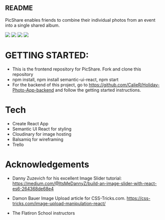 
## README

PicShare enables friends to combine their individual photos from an event into a single shared album. 

![](https://media.giphy.com/media/5QPbsovgF2vzmnJ8Kb/giphy.gif)
![](https://media.giphy.com/media/wsTyZ6hHSKoo2MP3Hr/giphy.gif)
![](https://media.giphy.com/media/9DegZAsZSTEWE0gwVs/giphy.gif)
![](https://media.giphy.com/media/EExX2VGaF8mq7muPIt/giphy.gif)


# GETTING STARTED:

- This is the frontend repository for PicShare. Fork and clone this repository
- npm install, npm install semantic-ui-react, npm start
- For the backend of this project, go to https://github.com/CalieR/Holiday-Photo-App-backend and follow the getting started instructions.

# Tech

- Create React App
- Semantic UI React for styling
- Cloudinary for image hosting
- Balsamiq for wireframing
- Trello


# Acknowledgements

- Danny Zuzevich for his excellent Image Slider tutorial: https://medium.com/@ItsMeDannyZ/build-an-image-slider-with-react-es6-264368de68e4
- Damon Bauer Image Upload article for CSS-Tricks.com. https://css-tricks.com/image-upload-manipulation-react/

- The Flatiron School instructors


